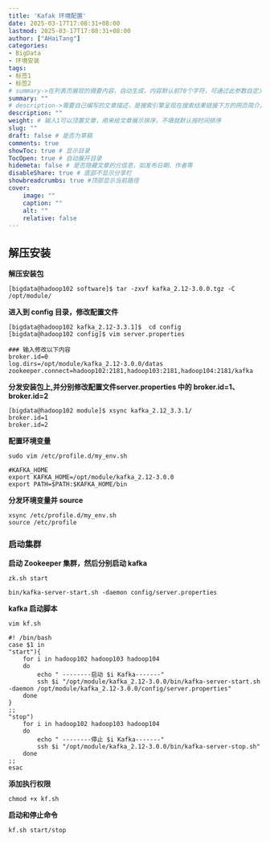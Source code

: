 ```yaml
---
title: 'Kafak 环境配置'
date: 2025-03-17T17:08:31+08:00
lastmod: 2025-03-17T17:08:31+08:00
author: ["AHaiTang"]
categories:
- BigData
- 环境安装
tags:
- 标签1
- 标签2
# summary->在列表页展现的摘要内容，自动生成，内容默认前70个字符，可通过此参数自定义，一般无需专门设置
summary: ""
# description->需要自己编写的文章描述，是搜索引擎呈现在搜索结果链接下方的网页简介，建议设置
description: ""
weight: # 输入1可以顶置文章，用来给文章展示排序，不填就默认按时间排序
slug: ""
draft: false # 是否为草稿
comments: true
showToc: true # 显示目录
TocOpen: true # 自动展开目录
hidemeta: false # 是否隐藏文章的元信息，如发布日期、作者等
disableShare: true # 底部不显示分享栏
showbreadcrumbs: true #顶部显示当前路径
cover:
    image: ""
    caption: ""
    alt: ""
    relative: false
---
```


## 解压安装

**解压安装包**
```
[bigdata@hadoop102 software]$ tar -zxvf kafka_2.12-3.0.0.tgz -C /opt/module/
```

**进入到 config 目录，修改配置文件**
```
[bigdata@hadoop102 kafka_2.12-3.3.1]$  cd config
[bigdata@hadoop102 config]$ vim server.properties 

### 输入修改以下内容
broker.id=0
log.dirs=/opt/module/kafka_2.12-3.0.0/datas
zookeeper.connect=hadoop102:2181,hadoop103:2181,hadoop104:2181/kafka
```

**分发安装包上,并分别修改配置文件server.properties 中的 broker.id=1、broker.id=2**
```
[bigdata@hadoop102 module]$ xsync kafka_2.12_3.3.1/
broker.id=1
broker.id=2
```

**配置环境变量**
```
sudo vim /etc/profile.d/my_env.sh

#KAFKA_HOME
export KAFKA_HOME=/opt/module/kafka_2.12-3.0.0
export PATH=$PATH:$KAFKA_HOME/bin
```

**分发环境变量并 source**
```
xsync /etc/profile.d/my_env.sh
source /etc/profile
```

### 启动集群

**启动 Zookeeper 集群，然后分别启动 kafka**
```
zk.sh start

bin/kafka-server-start.sh -daemon config/server.properties
```

**kafka  启动脚本**
```
vim kf.sh

#! /bin/bash
case $1 in
"start"){
	for i in hadoop102 hadoop103 hadoop104
	do
		echo " --------启动 $i Kafka-------"
		ssh $i "/opt/module/kafka_2.12-3.0.0/bin/kafka-server-start.sh -daemon /opt/module/kafka_2.12-3.0.0/config/server.properties"
	done
}
;;
"stop")
	for i in hadoop102 hadoop103 hadoop104
	do
		echo " --------停止 $i Kafka-------"
		ssh $i "/opt/module/kafka_2.12-3.0.0/bin/kafka-server-stop.sh"
	done
;;
esac

```

**添加执行权限**
```
chmod +x kf.sh
```

**启动和停止命令**
```
kf.sh start/stop
```